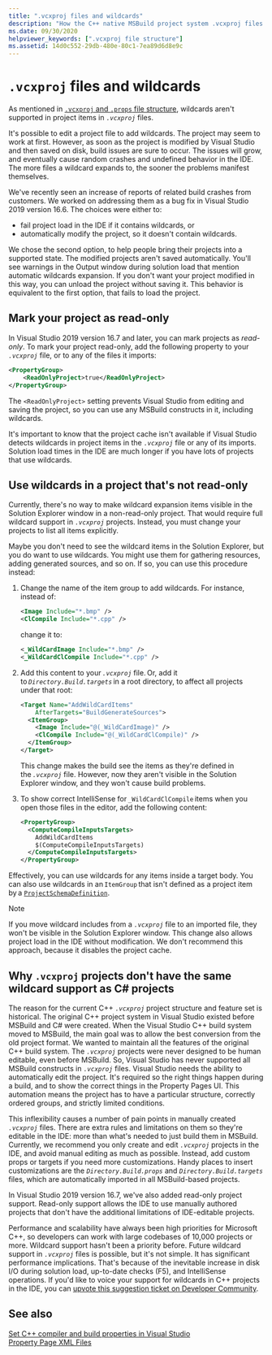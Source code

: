 ```yaml
---
title: ".vcxproj files and wildcards"
description: "How the C++ native MSBuild project system .vcxproj files handle wildcards."
ms.date: 09/30/2020
helpviewer_keywords: [".vcxproj file structure"]
ms.assetid: 14d0c552-29db-480e-80c1-7ea89d6d8e9c
---
```

# `.vcxproj` files and wildcards

As mentioned in [`.vcxproj` and `.props` file structure](vcxproj-file-structure.md), wildcards aren't supported in project items in *`.vcxproj`* files.

It's possible to edit a project file to add wildcards. The project may seem to work at first. However, as soon as the project is modified by Visual Studio and then saved on disk, build issues are sure to occur. The issues will grow, and eventually cause random crashes and undefined behavior in the IDE. The more files a wildcard expands to, the sooner the problems manifest themselves.

We've recently seen an increase of reports of related build crashes from customers. We worked on addressing them as a bug fix in Visual Studio 2019 version 16.6. The choices were either to:

- fail project load in the IDE if it contains wildcards, or
- automatically modify the project, so it doesn't contain wildcards.

We chose the second option, to help people bring their projects into a supported state. The modified projects aren't saved automatically. You'll see warnings in the Output window during solution load that mention automatic wildcards expansion. If you don't want your project modified in this way, you can unload the project without saving it. This behavior is equivalent to the first option, that fails to load the project.

## Mark your project as read-only

In Visual Studio 2019 version 16.7 and later, you can mark projects as *read-only*. To mark your project read-only, add the following property to your *`.vcxproj`* file, or to any of the files it imports:

```xml
<PropertyGroup>
    <ReadOnlyProject>true</ReadOnlyProject>
</PropertyGroup>
```

The `<ReadOnlyProject>` setting prevents Visual Studio from editing and saving the project, so you can use any MSBuild constructs in it, including wildcards.

It's important to know that the project cache isn't available if Visual Studio detects wildcards in project items in the *`.vcxproj`* file or any of its imports. Solution load times in the IDE are much longer if you have lots of projects that use wildcards.

## Use wildcards in a project that's not read-only

Currently, there's no way to make wildcard expansion items visible in the Solution Explorer window in a non-read-only project. That would require full wildcard support in *`.vcxproj`* projects. Instead, you must change your projects to list all items explicitly.

Maybe you don't need to see the wildcard items in the Solution Explorer, but you do want to use wildcards. You might use them for gathering resources, adding generated sources, and so on. If so, you can use this procedure instead:

1. Change the name of the item group to add wildcards. For instance, instead of:

   ```xml
   <Image Include="*.bmp" />
   <ClCompile Include="*.cpp" />
   ```

   change it to:

   ```xml
   <_WildCardImage Include="*.bmp" />
   <_WildCardClCompile Include="*.cpp" />
   ```

1. Add this content to your *`.vcxproj`* file. Or, add it to *`Directory.Build.targets`* in a root directory, to affect all projects under that root:

   ```xml
   <Target Name="AddWildCardItems"
       AfterTargets="BuildGenerateSources">
     <ItemGroup>
       <Image Include="@(_WildCardImage)" />
       <ClCompile Include="@(_WildCardClCompile)" />
     </ItemGroup>
   </Target>
   ```

   This change makes the build see the items as they're defined in the *`.vcxproj`* file. However, now they aren't visible in the Solution Explorer window, and they won't cause build problems.

1. To show correct IntelliSense for `_WildCardClCompile` items when you open those files in the editor, add the following content:

   ```xml
   <PropertyGroup>
     <ComputeCompileInputsTargets>
       AddWildCardItems
       $(ComputeCompileInputsTargets)
     </ComputeCompileInputsTargets>
   </PropertyGroup>
   ```

Effectively, you can use wildcards for any items inside a target body. You can also use wildcards in an `ItemGroup` that isn't defined as a project item by a [`ProjectSchemaDefinition`](https://devblogs.microsoft.com/cppblog/vc-MSBuild-extensibility-example/).

> [!NOTE]
> If you move wildcard includes from a *`.vcxproj`* file to an imported file, they won't be visible in the Solution Explorer window. This change also allows project load in the IDE without modification. We don't recommend this approach, because it disables the project cache.

## Why `.vcxproj` projects don't have the same wildcard support as C# projects

The reason for the current C++ *`.vcxproj`* project structure and feature set is historical. The original C++ project system in Visual Studio existed before MSBuild and C# were created. When the Visual Studio C++ build system moved to MSBuild, the main goal was to allow the best conversion from the old project format. We wanted to maintain all the features of the original C++ build system. The *`.vcxproj`* projects were never designed to be human editable, even before MSBuild. So, Visual Studio has never supported all MSBuild constructs in *`.vcxproj`* files. Visual Studio needs the ability to automatically edit the project. It's required so the right things happen during a build, and to show the correct things in the Property Pages UI. This automation means the project has to have a particular structure, correctly ordered groups, and strictly limited conditions.  

This inflexibility causes a number of pain points in manually created *`.vcxproj`* files. There are extra rules and limitations on them so they're editable in the IDE: more than what's needed to just build them in MSBuild. Currently, we recommend you only create and edit *`.vcxproj`* projects in the IDE, and avoid manual editing as much as possible. Instead, add custom props or targets if you need more customizations. Handy places to insert customizations are the *`Directory.Build.props`* and *`Directory.Build.targets`* files, which are automatically imported in all MSBuild-based projects.

In Visual Studio 2019 version 16.7, we've also added read-only project support. Read-only support allows the IDE to use manually authored projects that don't have the additional limitations of IDE-editable projects.

Performance and scalability have always been high priorities for Microsoft C++, so developers can work with large codebases of 10,000 projects or more. Wildcard support hasn't been a priority before. Future wildcard support in *`.vcxproj`* files is possible, but it's not simple. It has significant performance implications. That's because of the inevitable increase in disk I/O during solution load, up-to-date checks (F5), and IntelliSense operations. If you'd like to voice your support for wildcards in C++ projects in the IDE, you can [upvote this suggestion ticket on Developer Community](https://developercommunity.visualstudio.com/idea/1080317/support-globwildcards-first-class-in-visual-studio.html).

## See also

[Set C++ compiler and build properties in Visual Studio](../working-with-project-properties.md)<br/>
[Property Page XML Files](property-page-xml-files.md)
